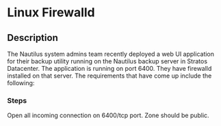 # Linux Firewalld

## Description

The Nautilus system admins team recently deployed a web UI application for their backup utility running on the Nautilus backup server in Stratos Datacenter. The application is running on port 6400. They have firewalld installed on that server. The requirements that have come up include the following:

### Steps

Open all incoming connection on 6400/tcp port. Zone should be public.


